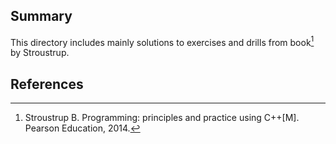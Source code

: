 ## Summary
This directory includes mainly solutions to exercises and drills from book[^1] by Stroustrup.

## References
[^1]: Stroustrup B. Programming: principles and practice using C++[M]. Pearson Education, 2014.

